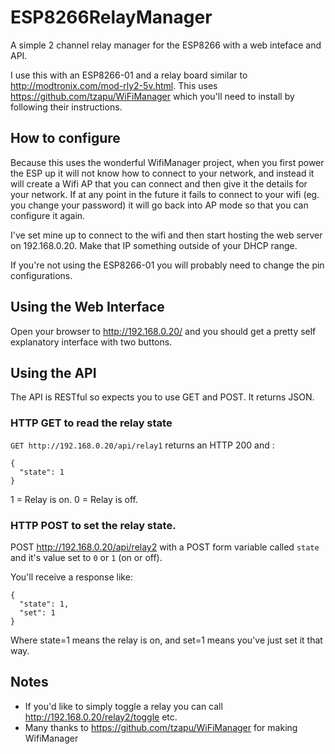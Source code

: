 # ESP8266RelayManager
A simple 2 channel relay manager for the ESP8266 with a web inteface and API.

I use this with an ESP8266-01 and a relay board similar to http://modtronix.com/mod-rly2-5v.html. This uses https://github.com/tzapu/WiFiManager which you'll need to install by following their instructions.

## How to configure
Because this uses the wonderful WifiManager project, when you first power the ESP up it will not know how to connect to your network, and instead it will create a Wifi AP that you can connect and then give it the details for your network. If at any point in the future it fails to connect to your wifi (eg. you change your password) it will go back into AP mode so that you can configure it again.

I've set mine up to connect to the wifi and then start hosting the web server on 192.168.0.20. Make that IP something outside of your DHCP range.

If you're not using the ESP8266-01 you will probably need to change the pin configurations.

## Using the Web Interface
Open your browser to http://192.168.0.20/ and you should get a pretty self explanatory interface with two buttons.

## Using the API
The API is RESTful so expects you to use GET and POST. It returns JSON.

### HTTP GET to read the relay state

`GET http://192.168.0.20/api/relay1` returns an HTTP 200 and :
```
{
  "state": 1
}
```

1 = Relay is on. 0 = Relay is off.

### HTTP POST to set the relay state.

POST http://192.168.0.20/api/relay2 with a POST form variable called `state` and it's value set to `0` or `1` (on or off).

You'll receive a response like:
```
{
  "state": 1,
  "set": 1
}
```

Where state=1 means the relay is on, and set=1 means you've just set it that way.


## Notes
* If you'd like to simply toggle a relay you can call http://192.168.0.20/relay2/toggle etc. 
* Many thanks to https://github.com/tzapu/WiFiManager for making WifiManager 